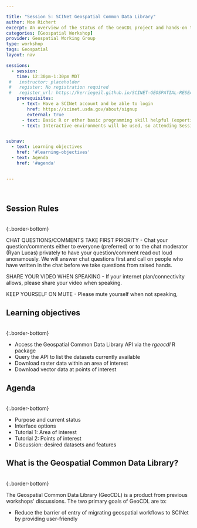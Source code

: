 ```yaml
---

title: "Session 5: SCINet Geospatial Common Data Library"
author: Moe Richert
excerpt: An overview of the status of the GeoCDL project and hands-on tutorials showcasing its features
categories: [Geospatial Workshop]  
provider: Geospatial Working Group
type: workshop
tags: Geospatial
layout: nav

sessions:
  - session: 
    time: 12:30pm-1:30pm MDT
 #   instructor: placeholder
 #   register: No registration required
 #   register_url: https://kerriegeil.github.io/SCINET-GEOSPATIAL-RESEARCH-WG/
    prerequisites:
      - text: Have a SCINet account and be able to login 
        href: https://scinet.usda.gov/about/signup
        external: true
      - text: Basic R or other basic programming skill helpful (expertise not required). 
      - text: Interactive environments will be used, so attending Session 4 may be helpful. 


subnav:
  - text: Learning objectives
    href: '#learning-objectives'
  - text: Agenda
    href: '#agenda'


---
```


<br>

## Session Rules

<br>
{:.border-bottom}

CHAT QUESTIONS/COMMENTS TAKE FIRST PRIORITY - Chat your question/comments either to everyone (preferred) or to the chat moderator (Ryan Lucas) privately to have your question/comment read out loud anonamously. We will answer chat questions first and call on people who have written in the chat before we take questions from raised hands.

SHARE YOUR VIDEO WHEN SPEAKING - If your internet plan/connectivity allows, please share your video when speaking.

KEEP YOURSELF ON MUTE - Please mute yourself when not speaking,

## Learning objectives
<br>
{:.border-bottom}

* Access the Geospatial Common Data Library API via the *rgeocdl* R package 
* Query the API to list the datasets currently available
* Download raster data within an area of interest
* Download vector data at points of interest

## Agenda
<br>
{:.border-bottom}

* Purpose and current status
* Interface options
* Tutorial 1: Area of interest
* Tutorial 2: Points of interest
* Discussion: desired datasets and features

## What is the Geospatial Common Data Library?
<br>
{:.border-bottom}

The Geospatial Common Data Library (GeoCDL) is a product from previous workshops' discussions. The two primary goals of GeoCDL are to:
* Reduce the barrier of entry of migrating geospatial workflows to SCINet by providing user-friendly 


<br>
